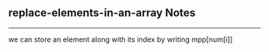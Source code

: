 <h2>replace-elements-in-an-array Notes</h2><hr>we can store an element along with its index by writing mpp[num[i]] 